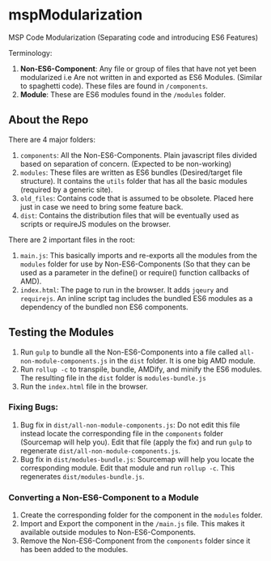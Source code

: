 # mspModularization
MSP Code Modularization (Separating code and introducing ES6 Features)

Terminology: 
1. **Non-ES6-Component**: Any file or group of files that have not yet been modularized i.e Are not written in and exported as ES6 Modules. (Similar to spaghetti code). These files are found in `/components`.
2. **Module**: These are ES6 modules found in the `/modules` folder. 

## About the Repo
There are 4 major folders:
1. `components`: All the Non-ES6-Components. Plain javascript files divided based on separation of concern. (Expected to be non-working)
2. `modules`: These files are written as ES6 bundles (Desired/target file structure). It contains the `utils` folder that has all the basic modules (required by a generic site).
3. `old_files`: Contains code that is assumed to be obsolete. Placed here just in case we need to bring some feature back.
4. `dist`: Contains the distribution files that will be eventually used as scripts or requireJS modules on the browser.

There are 2 important files in the root:
1. `main.js`: This basically imports and re-exports all the modules from the `modules` folder for use by Non-ES6-Components (So that they can be used as a parameter in the define() or require() function callbacks of AMD).
2. `index.html`: The page to run in the browser. It adds `jqeury` and `requirejs`. An inline script tag includes the bundled ES6 modules as a dependency of the bundled non ES6 components.

## Testing the Modules
1. Run `gulp` to bundle all the Non-ES6-Components into a file called `all-non-module-components.js` in the `dist` folder. It is one big AMD module.
2. Run `rollup -c` to transpile, bundle, AMDify, and minify the ES6 modules. The resulting file in the `dist` folder is `modules-bundle.js`
3. Run the `index.html` file in the browser.

### Fixing Bugs:
1. Bug fix in `dist/all-non-module-components.js`: Do not edit this file instead locate the corresponding file in the `components` folder (Sourcemap will help you). Edit that file (apply the fix) and run `gulp` to regenerate `dist/all-non-module-components.js`. 
2. Bug fix in `dist/modules-bundle.js`: Sourcemap will help you locate the corresponding module. Edit that module and run `rollup -c`. This regenerates `dist/modules-bundle.js`.

### Converting a Non-ES6-Component to a Module
1. Create the corresponding folder for the component in the `modules` folder.
2. Import and Export the component in the `/main.js` file. This makes it available outside modules to Non-ES6-Components.
3. Remove the Non-ES6-Component from the `components` folder since it has been added to the modules.

